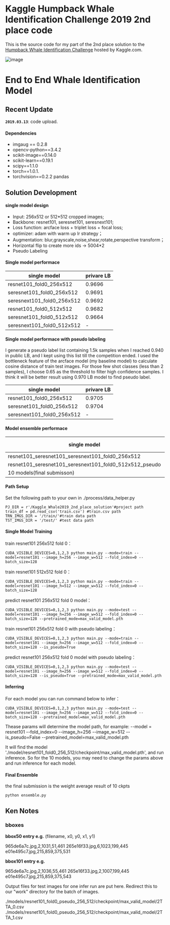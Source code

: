 # Kaggle Humpback Whale Identification Challenge 2019 2nd place code

This is the source code for my part of the 2nd place solution to the [Humpback Whale Identification Challenge](https://www.kaggle.com/c/humpback-whale-identification) hosted by Kaggle.com.

![image](https://github.com/SeuTao/Kaggle_Whale2019_2nd_palce_solution/blob/master/png/whale.png)

# End to End Whale Identification Model

## Recent Update

**`2019.03.13`**: code upload.

#### Dependencies

-   imgaug == 0.2.8
-   opencv-python==3.4.2
-   scikit-image==0.14.0
-   scikit-learn==0.19.1
-   scipy==1.1.0
-   torch==1.0.1.
-   torchvision==0.2.2
    pandas

## Solution Development

#### single model design

-   Input: 256x512 or 512\*512 cropped images;
-   Backbone: resnet101, seresnet101, seresnext101;
-   Loss function: arcface loss + triplet loss + focal loss;
-   optimizer: adam with warm up lr strategy；
-   Augmentation: blur,grayscale,noise,shear,rotate,perspective transform；
-   Horizontal flip to create more ids -> 5004\*2
-   Pseudo Labeling

#### Single model performace

| single model               | privare LB |
| -------------------------- | ---------- |
| resnet101_fold0_256x512    | 0.9696     |
| seresnet101_fold0_256x512  | 0.9691     |
| seresnext101_fold0_256x512 | 0.9692     |
| resnet101_fold0_512x512    | 0.9682     |
| seresnet101_fold0_512x512  | 0.9664     |
| seresnext101_fold0_512x512 | -          |

#### Single model performace with pseudo labeling

I generate a pseudo label list containing 1.5k samples when I reached 0.940 in public LB, and I kept using this list till the competition ended. I used the bottleneck feature of the arcface model (my baseline model) to calculate cosine distance of train test images. For those few shot classes (less than 2 samples), I choose 0.65 as the threshold to filter high confidence samples. I think it will be better result using 0.970 LB model to find pseudo label.

| single model               | privare LB |
| -------------------------- | ---------- |
| resnet101_fold0_256x512    | 0.9705     |
| seresnet101_fold0_256x512  | 0.9704     |
| seresnext101_fold0_256x512 | -          |

#### Model ensemble performace

| single model                                            | privare LB |
| ------------------------------------------------------- | ---------- |
| resnet101_seresnet101_seresnext101_fold0_256x512        | 0.97113    |
| resnet101_seresnet101_seresnext101_fold0_512x512_pseudo | 0.97072    |
| 10 models(final submisson)                              | 0.97209    |

#### Path Setup

Set the following path to your own in ./process/data_helper.py

```
PJ_DIR = r'/Kaggle_Whale2019_2nd_place_solution'#project path
train_df = pd.read_csv('train.csv') #train.csv path
TRN_IMGS_DIR = '/train/'#train data path
TST_IMGS_DIR = '/test/' #test data path
```

#### Single Model Training

train resnet101 256x512 fold 0：

```
CUDA_VISIBLE_DEVICES=0,1,2,3 python main.py --mode=train --model=resnet101 --image_h=256 --image_w=512 --fold_index=0 --batch_size=128
```

train resnet101 512x512 fold 0：

```
CUDA_VISIBLE_DEVICES=0,1,2,3 python main.py --mode=train --model=resnet101 --image_h=512 --image_w=512 --fold_index=0 --batch_size=128
```

predict resnet101 256x512 fold 0 model：

```
CUDA_VISIBLE_DEVICES=0,1,2,3 python main.py --mode=test --model=resnet101 --image_h=256 --image_w=512 --fold_index=0 --batch_size=128 --pretrained_mode=max_valid_model.pth
```

train resnet101 256x512 fold 0 with pseudo labeling：

```
CUDA_VISIBLE_DEVICES=0,1,2,3 python main.py --mode=train --model=resnet101 --image_h=256 --image_w=512 --fold_index=0 --batch_size=128 --is_pseudo=True
```

predict resnet101 256x512 fold 0 model with pseudo labeling：

```
CUDA_VISIBLE_DEVICES=0,1,2,3 python main.py --mode=test --model=resnet101 --image_h=256 --image_w=512 --fold_index=0 --batch_size=128 --is_pseudo=True --pretrained_mode=max_valid_model.pth
```

#### Inferring

For each model you can run command below to infer：

```
CUDA_VISIBLE_DEVICES=0,1,2,3 python main.py --mode=test --model=resnet101 --image_h=256 --image_w=512 --fold_index=0 --batch_size=128 --pretrained_model=max_valid_model.pth
```

Thease params will determine the model path, for example:
--model = resnet101
--fold_index=0
--image_h=256
--image_w=512
--is_pseudo=False
--pretrained_model=max_valid_model.pth

It will find the model './model/resnet101_fold0_256_512/checkpoint/max_valid_model.pth', and run inference.
So for the 10 models, you may need to change the params above and run inference for each model.

#### Final Ensemble

the final submission is the weight average result of 10 ckpts

```
python ensemble.py
```

## Ken Notes

### bboxes

**bbox50 entry e.g.** (filename, x0, y0, x1, y1)

965de6a7c.jpg,2,1031,51,461
265e16f33.jpg,6,1023,199,445
e01e495c7.jpg,215,859,375,531

**bbox101 entry e.g.**

965de6a7c.jpg,2,1036,55,461
265e16f33.jpg,2,1007,199,445
e01e495c7.jpg,215,859,375,543

Output files for test images for one infer run are put here. Redirect this to our "work" directory for the batch of images.

./models/resnet101_fold0_pseudo_256_512/checkpoint/max_valid_model/2TTA_0.csv
./models/resnet101_fold0_pseudo_256_512/checkpoint/max_valid_model/2TTA_1.csv
